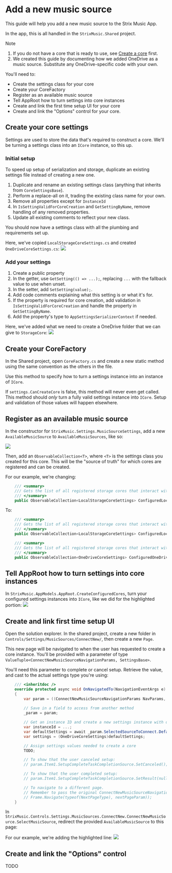 # Add a new music source
This guide will help you add a new music source to the Strix Music App.

In the app, this is all handled in the `StrixMusic.Shared` project.

> [!NOTE]
> 1. If you do not have a core that is ready to use, see [Create a core](../cores/create.md) first. 
> 2. We created this guide by documenting how we added OneDrive as a music source. Substitute any OneDrive-specific code with your own.

You'll need to:
- Create the settings class for your core
- Create your CoreFactory
- Register as an available music source
- Tell AppRoot how to turn settings into core instances
- Create and link the first time setup UI for your core
- Create and link the "Options" control for your core.

## Create your core settings
Settings are used to store the data that's required to construct a core. We'll be turning a settings class into an `ICore` instance, so this up.

### Initial setup

To speed up setup of serialization and storage, duplicate an existing settings file instead of creating a new one.

1. Duplicate and rename an existing settings class (anything that inherits from `CoreSettingsBase`). 
2. Perform a replace-all on it, trading the existing class name for your own.
3. Remove all properties except for `InstanceId`
4. In `IsSettingValidForCoreCreation` and `GetSettingByName`, remove handling of any removed properties.
5. Update all existing comments to reflect your new class.

You should now have a settings class with all the plumbing and requirements set up.

Here, we've copied `LocalStorageCoreSettings.cs` and created `OneDriveCoreSettings.cs`:
![](../assets/app/add-music-source/empty-settings-class-ready-to-use.png)

### Add your settings

1. Create a public property
2. In the getter, use `GetSetting(() => ...);`, replacing `...` with the fallback value to use when unset.
3. In the setter, add `SetSetting(value);`.
4. Add code comments explaining what this setting is or what it's for.
5. If the property is required for core creation, add validation in `IsSettingValidForCoreCreation` and handle the property in `GetSettingByName`.
6. Add the property's type to `AppSettingsSerializerContext` if needed.

Here, we've added what we need to create a OneDrive folder that we can give to `StorageCore`:
![](../assets/app/add-music-source/onedrive-core-settings-with-properties.png)

## Create your CoreFactory
In the Shared project, open `CoreFactory.cs` and create a new static method using the same convention as the others in the file.

Use this method to specify how to turn a settings instance into an instance of `ICore`.

If `settings.CanCreateCore` is false, this method will never even get called. This method should _only_ turn a fully valid settings instance into `ICore`. Setup and validation of those values will happen elsewhere.

## Register as an available music source

In the constructor for `StrixMusic.Settings.MusicSourceSettings`, add a new `AvailableMusicSource` to `AvailableMusicSources`, like so:

![](../assets/app/add-music-source/add-as-availablesource.png)

Then, add an `ObservableCollection<T>`, where `<T>` is the settings class you created for this core. This will be the "source of truth" for which cores are registered and can be created.

For our example, we're changing:
```cs
    /// <summary>
    /// Gets the list of all registered storage cores that interact with files on disk.
    /// </summary>
    public ObservableCollection<LocalStorageCoreSettings> ConfiguredLocalStorageCores => GetSetting(defaultValue: () => new ObservableCollection<LocalStorageCoreSettings>());
```

To:
```cs
    /// <summary>
    /// Gets the list of all registered storage cores that interact with files on disk.
    /// </summary>
    public ObservableCollection<LocalStorageCoreSettings> ConfiguredLocalStorageCores => GetSetting(defaultValue: () => new ObservableCollection<LocalStorageCoreSettings>());

    /// <summary>
    /// Gets the list of all registered storage cores that interact with OneDrive.
    /// </summary>
    public ObservableCollection<OneDriveCoreSettings> ConfiguredOneDriveCores => GetSetting(defaultValue: () => new ObservableCollection<OneDriveCoreSettings>());

```

## Tell AppRoot how to turn settings into core instances
In `StrixMusic.AppModels.AppRoot.CreateConfiguredCores`, turn your configured settings instances into `ICore`, like we did for the highlighted portion:
![](../assets/app/add-music-source/add-to-createconfiguredcoresasync.png)

## Create and link first time setup UI
Open the solution explorer. In the shared project, create a new folder in `Controls/Settings/MusicSources/ConnectNew/`, then create a new `Page`.

This new page will be navigated to when the user has requested to create a core instance. You'll be provided with a parameter of type `ValueTuple<ConnectNewMusicSourceNavigationParams, SettingsBase>`.

You'll need this parameter to complete or cancel setup. Retrieve the value, and cast to the actual settings type you're using:
```cs
    /// <inheritdoc />
    override protected async void OnNavigatedTo(NavigationEventArgs e)
    {
        var param = ((ConnectNewMusicSourceNavigationParams NavParams, OneDriveCoreSettings Settings))e.Parameter;
        
        // Save in a field to access from another method
        _param = param;

        // Get an instance ID and create a new settings instance with default values
        var instanceId = ...;
        var defaultSettings = await _param.SelectedSourceToConnect.DefaultSettingsFactory(instanceId);  
        var settings = (OneDriveCoreSettings)defaultSettings;

        // Assign settings values needed to create a core
        TODO;

        // To show that the user canceled setup:
        // param.Item1.SetupCompleteTaskCompletionSource.SetCanceled();

        // To show that the user completed setup:
        // param.Item1.SetupCompleteTaskCompletionSource.SetResult(null);

        // To navigate to a different page.
        // Remember to pass the original ConnectNewMusicSourceNavigationParams as well, so you can complete/cancel setup from another page.
        // Frame.Navigate(typeof(NextPageType), nextPageParam));
    }
```

In `StrixMusic.Controls.Settings.MusicSources.ConnectNew.ConnectNewMusicSource.SelectMusicSource`, redirect the provided `AvailableMusicSource` to this page:

For our example, we're adding the highlighted line:
![](../assets/app/add-music-source/select-music-source.png)

## Create and link the "Options" control
TODO
